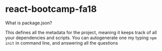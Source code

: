 # react-bootcamp-fa18




What is package.json? 

This defines all the metadata for the project, meaning it keeps track of all your dependencies and scripts. You can autogenerate one my typing ```npm init``` in command line, and answering all the questions

